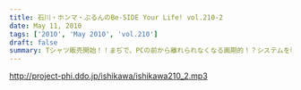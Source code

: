 ```yaml
---
title: 石川・ホンマ・ぶるんのBe-SIDE Your Life! vol.210-2
date: May 11, 2010
tags: ['2010', 'May 2010', 'vol.210']
draft: false
summary: Tシャツ販売開始！！まぢで、PCの前から離れられなくなる画期的！？システムを導入～～～。自分の感性を信じてデザインよろしく！！NAMAE
---
```


http://project-phi.ddo.jp/ishikawa/ishikawa210_2.mp3

